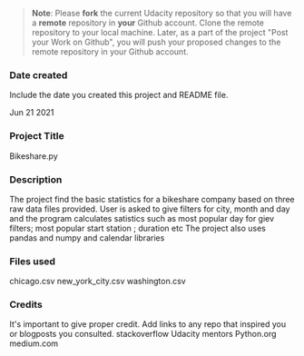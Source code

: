 >**Note**: Please **fork** the current Udacity repository so that you will have a **remote** repository in **your** Github account. Clone the remote repository to your local machine. Later, as a part of the project "Post your Work on Github", you will push your proposed changes to the remote repository in your Github account.

### Date created
Include the date you created this project and README file.

Jun 21 2021

### Project Title
Bikeshare.py

### Description
The project find the basic statistics for a bikeshare company based on three raw data files provided. User is asked to give filters for city, month and day and the program calculates satistics such as most popular day for giev filters; most popular start station ; duration etc
The project also uses pandas and numpy and calendar libraries

### Files used
chicago.csv
new_york_city.csv
washington.csv
### Credits
It's important to give proper credit. Add links to any repo that inspired you or blogposts you consulted.
stackoverflow
Udacity mentors
Python.org
medium.com
